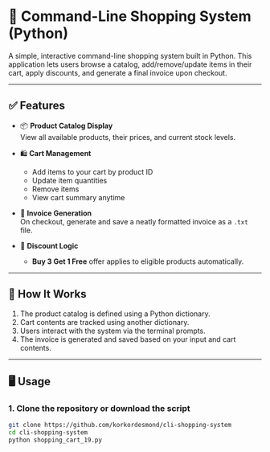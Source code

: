 # 🛒 Command-Line Shopping System (Python)

A simple, interactive command-line shopping system built in Python. This application lets users browse a catalog, add/remove/update items in their cart, apply discounts, and generate a final invoice upon checkout.

---

## ✅ Features

- 📦 **Product Catalog Display**  
  View all available products, their prices, and current stock levels.

- 🛍️ **Cart Management**  
  - Add items to your cart by product ID  
  - Update item quantities  
  - Remove items  
  - View cart summary anytime

- 🧾 **Invoice Generation**  
  On checkout, generate and save a neatly formatted invoice as a `.txt` file.

- 💸 **Discount Logic**  
  - **Buy 3 Get 1 Free** offer applies to eligible products automatically.

---

## 🧠 How It Works

1. The product catalog is defined using a Python dictionary.
2. Cart contents are tracked using another dictionary.
3. Users interact with the system via the terminal prompts.
4. The invoice is generated and saved based on your input and cart contents.

---

## 🖥️ Usage

### 1. Clone the repository or download the script

```bash
git clone https://github.com/korkordesmond/cli-shopping-system
cd cli-shopping-system
python shopping_cart_19.py
